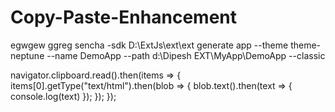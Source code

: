 # Copy-Paste-Enhancement
egwgew ggreg
sencha -sdk D:\ExtJs\ext\ext generate app --theme theme-neptune --name DemoApp --path d:\Dipesh EXT\MyApp\DemoApp --classic

 navigator.clipboard.read().then(items => { 
                items[0].getType("text/html").then(blob => {
                    blob.text().then(text => { console.log(text) });
                });
            }); 
